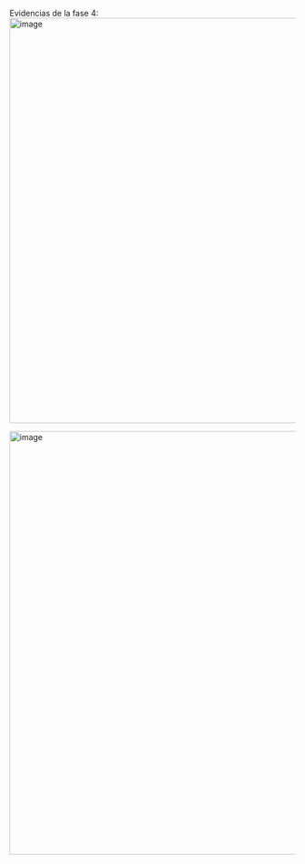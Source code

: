Evidencias de la fase 4:
<img width="1314" height="713" alt="image" src="https://github.com/user-attachments/assets/51f1ea7d-5051-4138-aff9-28b0a691c865" />

<img width="1301" height="745" alt="image" src="https://github.com/user-attachments/assets/aa3b37ac-e742-4c6b-9fcb-b9a18e4ffb3b" />

